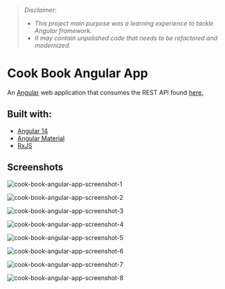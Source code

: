 >*Disclaimer:* 
>- *This project main purpose was a learning experience to tackle Angular framework.*
>- *It may contain unpolished code that needs to be refactored and modernized.*

# Cook Book Angular App

An [Angular](https://angular.io) web application that consumes the REST API found [here.](https://github.com/qble2/cook-book-spring-app)

## Built with:
- [Angular 14](https://angular.io)
- [Angular Material](https://material.angular.io)
- [RxJS](https://rxjs.dev)

## Screenshots
![cook-book-angular-app-screenshot-1](https://user-images.githubusercontent.com/76587083/220047288-59b53eae-cac4-44b4-b4ea-d6d5ee1619d5.png)  

![cook-book-angular-app-screenshot-2](https://user-images.githubusercontent.com/76587083/220047291-afb16296-ba47-4369-ae29-62823bd85f46.png)  

![cook-book-angular-app-screenshot-3](https://user-images.githubusercontent.com/76587083/220047295-08fbef6c-436d-46d9-864b-4fb9b37132e6.png)  

![cook-book-angular-app-screenshot-4](https://user-images.githubusercontent.com/76587083/220047297-69e1b641-ed17-4b64-ac28-4dbe6a3173e5.png)  

![cook-book-angular-app-screenshot-5](https://user-images.githubusercontent.com/76587083/220047299-c496d6d5-eecc-4f8c-8191-bb33d14b25ca.png)  

![cook-book-angular-app-screenshot-6](https://user-images.githubusercontent.com/76587083/220047303-4652e24a-0cc6-4cac-9730-c39766b88c50.png)  

![cook-book-angular-app-screenshot-7](https://user-images.githubusercontent.com/76587083/220047306-5cd5c1a4-df7c-40c3-8651-7df2823a3c7c.png)  

![cook-book-angular-app-screenshot-8](https://user-images.githubusercontent.com/76587083/220047307-102cba18-7a2c-4a26-95bd-5cc041ba08b4.png)  


